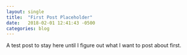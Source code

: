 ```yaml
---
layout: single
title:  "First Post Placeholder"
date:   2018-02-01 12:41:43 -0500
categories: blog
---
```

A test post to stay here until I figure out what I want to post about first.


[jekyll-docs]: https://jekyllrb.com/docs/home
[jekyll-gh]:   https://github.com/jekyll/jekyll
[jekyll-talk]: https://talk.jekyllrb.com/

